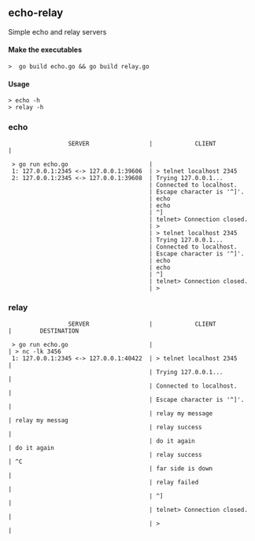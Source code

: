 ## echo-relay

Simple echo and relay servers

#### Make the executables

    >  go build echo.go && go build relay.go

#### Usage

    > echo -h
    > relay -h

### echo

                     SERVER                 |            CLIENT           |

     > go run echo.go                       |
     1: 127.0.0.1:2345 <-> 127.0.0.1:39606  | > telnet localhost 2345
     2: 127.0.0.1:2345 <-> 127.0.0.1:39608  | Trying 127.0.0.1...
                                            | Connected to localhost.
                                            | Escape character is '^]'.
                                            | echo
                                            | echo
                                            | ^]
                                            | telnet> Connection closed.
                                            | >
                                            | > telnet localhost 2345
                                            | Trying 127.0.0.1...
                                            | Connected to localhost.
                                            | Escape character is '^]'.
                                            | echo
                                            | echo
                                            | ^]
                                            | telnet> Connection closed.
                                            | >


### relay

                     SERVER                 |            CLIENT           |        DESTINATION

     > go run echo.go                       |                             | > nc -lk 3456
     1: 127.0.0.1:2345 <-> 127.0.0.1:40422  | > telnet localhost 2345     |
                                            | Trying 127.0.0.1...         |
                                            | Connected to localhost.     |
                                            | Escape character is '^]'.   |
                                            | relay my message            | relay my messag
                                            | relay success               |
                                            | do it again                 | do it again
                                            | relay success               | ^C
                                            | far side is down            |
                                            | relay failed                |
                                            | ^]                          |
                                            | telnet> Connection closed.  |
                                            | >                           |

